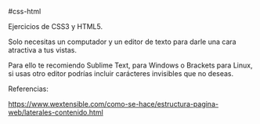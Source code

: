 #css-html

Ejercicios de CSS3 y HTML5.

Solo necesitas un computador y un editor 
de texto para darle una cara atractiva a 
tus vistas.

Para ello te recomiendo Sublime Text,
para Windows o Brackets para Linux, si usas 
otro editor podrías incluir carácteres 
invisibles que no deseas.


Referencias:

https://www.wextensible.com/como-se-hace/estructura-pagina-web/laterales-contenido.html
